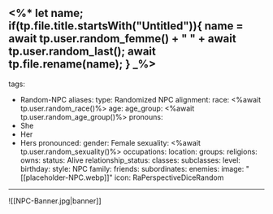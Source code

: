 <%*
	let name;
	if(tp.file.title.startsWith("Untitled")){
		name = await tp.user.random_femme() + " " + await tp.user.random_last();
		await tp.file.rename(name);
	}
_%>
---
tags:
- Random-NPC
aliases:
type: Randomized NPC
alignment:
race: <%await tp.user.random_race()%>
age:
age_group: <%await tp.user.random_age_group()%>
pronouns:
- She
- Her
- Hers
pronounced:
gender: Female
sexuality:  <%await tp.user.random_sexuality()%>
occupations:
location:
groups:
religions:
owns:
status: Alive
relationship_status:
classes:
subclasses:
level:
birthday:
style: NPC
family:
friends:
subordinates:
enemies:
image: "[[placeholder-NPC.webp]]"
icon: RaPerspectiveDiceRandom
---

![[NPC-Banner.jpg|banner]]